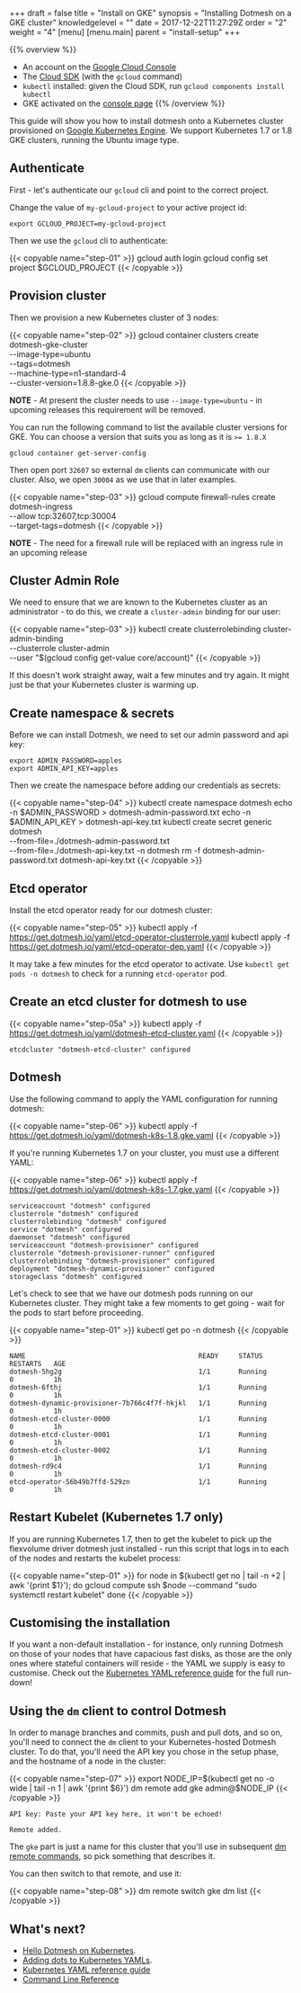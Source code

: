 +++
draft = false
title = "Install on GKE"
synopsis = "Installing Dotmesh on a GKE cluster"
knowledgelevel = ""
date = 2017-12-22T11:27:29Z
order = "2"
weight = "4"
[menu]
  [menu.main]
    parent = "install-setup"
+++

{{% overview %}}
* An account on the [Google Cloud Console](https://console.cloud.google.com)
* The [Cloud SDK](https://cloud.google.com/sdk/downloads) (with the `gcloud` command)
* `kubectl` installed: given the Cloud SDK, run `gcloud components install kubectl`
* GKE activated on the [console page](https://console.cloud.google.com/kubernetes/list)
{{% /overview %}}

This guide will show you how to install dotmesh onto a Kubernetes
cluster provisioned on [Google Kubernetes
Engine](https://cloud.google.com/kubernetes-engine/). We support
Kubernetes 1.7 or 1.8 GKE clusters, running the Ubuntu image type.

## Authenticate

First - let's authenticate our `gcloud` cli and point to the correct project.

Change the value of `my-gcloud-project` to your active project id:

```plain
export GCLOUD_PROJECT=my-gcloud-project
```

Then we use the `gcloud` cli to authenticate:

{{< copyable name="step-01" >}}
gcloud auth login
gcloud config set project $GCLOUD_PROJECT
{{< /copyable >}}

## Provision cluster

Then we provision a new Kubernetes cluster of 3 nodes:

{{< copyable name="step-02" >}}
gcloud container clusters create dotmesh-gke-cluster \
  --image-type=ubuntu \
  --tags=dotmesh \
  --machine-type=n1-standard-4 \
  --cluster-version=1.8.8-gke.0
{{< /copyable >}}

**NOTE** - At present the cluster needs to use `--image-type=ubuntu` - in upcoming releases this requirement will be removed.

You can run the following command to list the available cluster versions for GKE.  You can choose a version that suits you as long as it is `>= 1.8.X`

```plain
gcloud container get-server-config
```

Then open port `32607` so external `dm` clients can communicate with our cluster.
Also, we open `30004` as we use that in later examples.

{{< copyable name="step-03" >}}
gcloud compute firewall-rules create dotmesh-ingress \
  --allow tcp:32607,tcp:30004 \
  --target-tags=dotmesh
{{< /copyable >}}

**NOTE** - The need for a firewall rule will be replaced with an ingress rule in an upcoming release

## Cluster Admin Role

We need to ensure that we are known to the Kubernetes cluster as an administrator - to do this, we create a `cluster-admin` binding for our user:

{{< copyable name="step-03" >}}
kubectl create clusterrolebinding cluster-admin-binding \
  --clusterrole cluster-admin \
  --user "$(gcloud config get-value core/account)"
{{< /copyable >}}

If this doesn't work straight away, wait a few minutes and try again.
It might just be that your Kubernetes cluster is warming up.

## Create namespace & secrets

Before we can install Dotmesh, we need to set our admin password and api key:

```plain
export ADMIN_PASSWORD=apples
export ADMIN_API_KEY=apples
```

Then we create the namespace before adding our credentials as secrets:

{{< copyable name="step-04" >}}
kubectl create namespace dotmesh
echo -n $ADMIN_PASSWORD > dotmesh-admin-password.txt
echo -n $ADMIN_API_KEY > dotmesh-api-key.txt
kubectl create secret generic dotmesh \
  --from-file=./dotmesh-admin-password.txt \
  --from-file=./dotmesh-api-key.txt -n dotmesh
rm -f dotmesh-admin-password.txt dotmesh-api-key.txt
{{< /copyable >}}

## Etcd operator

Install the etcd operator ready for our dotmesh cluster:

{{< copyable name="step-05" >}}
kubectl apply -f https://get.dotmesh.io/yaml/etcd-operator-clusterrole.yaml
kubectl apply -f https://get.dotmesh.io/yaml/etcd-operator-dep.yaml
{{< /copyable >}}

It may take a few minutes for the etcd operator to activate.
Use `kubectl get pods -n dotmesh` to check for a running `etcd-operator` pod.

## Create an etcd cluster for dotmesh to use

{{< copyable name="step-05a" >}}
kubectl apply -f https://get.dotmesh.io/yaml/dotmesh-etcd-cluster.yaml
{{< /copyable >}}

```plain
etcdcluster "dotmesh-etcd-cluster" configured
```

## Dotmesh

Use the following command to apply the YAML configuration for running dotmesh:

{{< copyable name="step-06" >}}
kubectl apply -f https://get.dotmesh.io/yaml/dotmesh-k8s-1.8.gke.yaml
{{< /copyable >}}

If you're running Kubernetes 1.7 on your cluster, you must use a different YAML:

{{< copyable name="step-06" >}}
kubectl apply -f https://get.dotmesh.io/yaml/dotmesh-k8s-1.7.gke.yaml
{{< /copyable >}}

```plain
serviceaccount "dotmesh" configured
clusterrole "dotmesh" configured
clusterrolebinding "dotmesh" configured
service "dotmesh" configured
daemonset "dotmesh" configured
serviceaccount "dotmesh-provisioner" configured
clusterrole "dotmesh-provisioner-runner" configured
clusterrolebinding "dotmesh-provisioner" configured
deployment "dotmesh-dynamic-provisioner" configured
storageclass "dotmesh" configured
```

Let's check to see that we have our dotmesh pods running on our Kubernetes cluster.  They might take a few moments to get going - wait for the pods to start before proceeding.

{{< copyable name="step-01" >}}
kubectl get po -n dotmesh
{{< /copyable >}}

```plain
NAME                                           READY     STATUS        RESTARTS   AGE
dotmesh-5hg2g                                  1/1       Running       0          1h
dotmesh-6fthj                                  1/1       Running       0          1h
dotmesh-dynamic-provisioner-7b766c4f7f-hkjkl   1/1       Running       0          1h
dotmesh-etcd-cluster-0000                      1/1       Running       0          1h
dotmesh-etcd-cluster-0001                      1/1       Running       0          1h
dotmesh-etcd-cluster-0002                      1/1       Running       0          1h
dotmesh-rd9c4                                  1/1       Running       0          1h
etcd-operator-56b49b7ffd-529zn                 1/1       Running       0          1h
```

## Restart Kubelet (Kubernetes 1.7 only)

If you are running Kubernetes 1.7, then to get the kubelet to pick up
the flexvolume driver dotmesh just installed - run this script that
logs in to each of the nodes and restarts the kubelet process:

{{< copyable name="step-01" >}}
for node in $(kubectl get no | tail -n +2 | awk '{print $1}'); do
  gcloud compute ssh $node --command "sudo systemctl restart kubelet"
done
{{< /copyable >}}

## Customising the installation

If you want a non-default installation - for instance, only running
Dotmesh on those of your nodes that have capacious fast disks, as
those are the only ones where stateful containers will reside - the
YAML we supply is easy to customise. Check out the [Kubernetes YAML
reference guide](/references/kubernetes/) for the full run-down!

## Using the `dm` client to control Dotmesh

In order to manage branches and commits, push and pull dots, and so
on, you'll need to connect the `dm` client to your Kubernetes-hosted
Dotmesh cluster. To do that, you'll need the API key you chose in the
setup phase, and the hostname of a node in the cluster:

{{< copyable name="step-07" >}}
export NODE_IP=$(kubectl get no -o wide | tail -n 1 | awk '{print $6}')
dm remote add gke admin@$NODE_IP
{{< /copyable >}}

```plain
API key: Paste your API key here, it won't be echoed!

Remote added.
```

The `gke` part is just a name for this cluster that you'll use in
subsequent [dm remote
commands](/references/cli/#connecting-to-clusters), so pick something
that describes it.

You can then switch to that remote, and use it:


{{< copyable name="step-08" >}}
dm remote switch gke
dm list
{{< /copyable >}}

## What's next?

* [Hello Dotmesh on Kubernetes](/tutorials/hello-dotmesh-kubernetes/).
* [Adding dots to Kubernetes YAMLs](/tasks/kubernetes/).
* [Kubernetes YAML reference guide](/references/kubernetes/)
* [Command Line Reference](/references/cli/)
